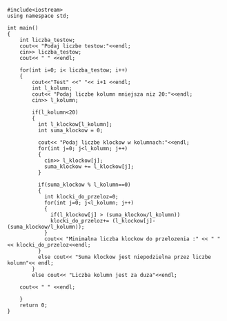 	#include<iostream>
	using namespace std;
	
	int main()
	{
		int liczba_testow;
		cout<< "Podaj liczbe testow:"<<endl;
		cin>> liczba_testow;
		cout<< " " <<endl;
		
		for(int i=0; i< liczba_testow; i++)
		{
			cout<<"Test" <<" "<< i+1 <<endl;
			int l_kolumn;
			cout<< "Podaj liczbe kolumn mniejsza niz 20:"<<endl;
			cin>> l_kolumn;
			
			if(l_kolumn<20)
			{
			  int l_klockow[l_kolumn];
			  int suma_klockow = 0;
			
			  cout<< "Podaj liczbe klockow w kolumnach:"<<endl;
			  for(int j=0; j<l_kolumn; j++)
			  {
				cin>> l_klockow[j];
				suma_klockow += l_klockow[j];
		      }
				
			  if(suma_klockow % l_kolumn==0)
			  {
				int klocki_do_przeloz=0;
				for(int j=0; j<l_kolumn; j++)
				{
				  if(l_klockow[j] > (suma_klockow/l_kolumn))
				  klocki_do_przeloz+= (l_klockow[j]- (suma_klockow/l_kolumn));
			    }
			    cout<< "Minimalna liczba klockow do przelozenia :" << " " << klocki_do_przeloz<<endl;
			  }
			  else cout<< "Suma klockow jest niepodzielna przez liczbe kolumn"<< endl;
		    }
		    else cout<< "Liczba kolumn jest za duza"<<endl;
		    
		cout<< " " <<endl;
		
	    }
	    return 0;
	}
